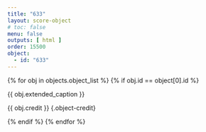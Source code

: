 ```yaml
---
title: "633"
layout: score-object
# toc: false
menu: false
outputs: [ html ]
order: 15500
object:
  - id: "633"
---
```


{% for obj in objects.object_list %}
{% if obj.id == object[0].id %}

{{ obj.extended_caption }}

{{ obj.credit }} {.object-credit}

{% endif %}
{% endfor %}
